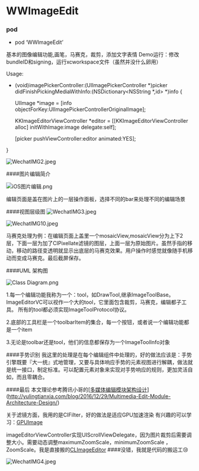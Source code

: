 # WWImageEdit

### pod 
+ pod ‘WWImageEdit’


基本的图像编辑功能,画笔，马赛克，裁剪，添加文字表情
Demo运行：修改bundleID和signing，运行xcworkspace文件（虽然并没什么卵用）

Usage:

- (void)imagePickerController:(UIImagePickerController *)picker didFinishPickingMediaWithInfo:(NSDictionary<NSString *,id> *)info
{

    UIImage *image = [info objectForKey:UIImagePickerControllerOriginalImage];
    
    KKImageEditorViewController *editor = [[KKImageEditorViewController alloc] initWithImage:image delegate:self];
    
    [picker pushViewController:editor animated:YES];
    
}

![WechatIMG2.jpeg](http://upload-images.jianshu.io/upload_images/1968278-0f00f58cb15ed759.jpeg?imageMogr2/auto-orient/strip%7CimageView2/2/w/1240)

####图片编辑简介

![iOS图片编辑.png](http://upload-images.jianshu.io/upload_images/1968278-2dc5edd1de304a02.png?imageMogr2/auto-orient/strip%7CimageView2/2/w/1240)

编辑页面是盖在图片上的一层操作面板，选择不同的bar来处理不同的编辑场景

####视图层级图
![WechatIMG3.jpeg](http://upload-images.jianshu.io/upload_images/1968278-de7ebbb8c9026778.jpeg?imageMogr2/auto-orient/strip%7CimageView2/2/w/1240)

![WechatIMG10.jpeg](http://upload-images.jianshu.io/upload_images/1968278-fb97ec49d6f3aed7.jpeg?imageMogr2/auto-orient/strip%7CimageView2/2/w/1240)

马赛克处理为例：在编辑页面上盖里一个mosaicView,mosaicView分为上下2层，下面一层为加了CIPixellate滤镜的图层，上面一层为原始图片。虽然手指的移动，移动的路径变透明就显示出底层的马赛克效果。用户操作时感觉就像随手机移动而变成马赛克。最后截屏保存。

####UML 架构图

![Class Diagram.png](http://upload-images.jianshu.io/upload_images/1968278-1af712e26554d9d0.png?imageMogr2/auto-orient/strip%7CimageView2/2/w/1240)

1.每一个编辑功能我称为一个：tool，如DrawTool,继承ImageToolBase。ImageEditorVC可以视作一个大的tool，它里面包含裁剪，马赛克，编辑都子工具。 所有的tool都必须实现ImageToolProtocol协议。

2.底部的工具栏是一个toolbarItem的集合，每一个按钮，或者说一个编辑功能都是一个item

3.无论是toolbar还是tool，他们的信息都保存为一个ImageToolInfo对象

####手势识别
我这里的处理是在每个编辑组件中处理的，好的做法应该是：手势引擎既要『大一统』式地管理，又要与具体响应手势的元素视图进行解耦，做法就是统一接口，制定标准。可以配置元素对象来实现对手势响应的规则，更加灵活自如，而且零耦合。

####最后
本文理论参考腾讯小哥的[[多媒体编辑模块架构设计](http://yulingtianxia.com/blog/2016/12/29/Multimedia-Edit-Module-Architecture-Design/)](http://yulingtianxia.com/blog/2016/12/29/Multimedia-Edit-Module-Architecture-Design/)

关于滤镜方面，我用的是CIFilter，好的做法是适应GPU加速渲染
有兴趣的可以学习：[GPUImage](https://github.com/BradLarson/GPUImage)

imageEditorViewController实现UIScrollViewDelegate，因为图片裁剪后需要调整大小。需要动态调整maximumZoomScale，minimumZoomScale ，ZoomScale。我是直接搬的[CLImageEditor](https://github.com/yackle/CLImageEditor)
####没错，我就是代码的搬运工😢

![WechatIMG4.jpeg](http://upload-images.jianshu.io/upload_images/1968278-23c12ee196663276.jpeg?imageMogr2/auto-orient/strip%7CimageView2/2/w/1240)

